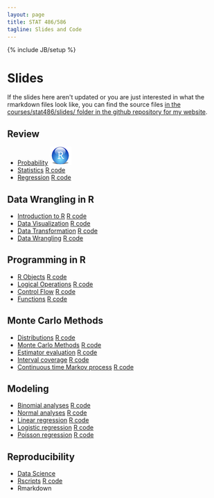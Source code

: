 ```yaml
---
layout: page
title: STAT 486/586
tagline: Slides and Code
---
```

{% include JB/setup %}

# Slides

If the slides here aren't updated or you are just interested in what the 
rmarkdown files look like, 
you can find the source files 
[in the courses/stat486/slides/ folder in the github repository for my website](https://github.com/jarad/jarad.github.com/tree/master/courses/stat486/slides). 

## Review

- [Probability](01-probability/01-probability.html) [![R Code](rstudio.png)](01-probability/01-probability.R)
- [Statistics](02-statistics/02-statistics.html) [R code](02-statistics/02-statistics.R)
- [Regression](03-regression/03-regression.html) [R code](03-regression/03-regression.R)

## Data Wrangling in R

- [Introduction to R](04-intro_to_r/04-intro_to_r.html) [R code](04-intro_to_r/04-intro_to_r.R)
- [Data Visualization](05-ggplot2/05-ggplot2.html) [R code](05-ggplot2/05-ggplot2.R)
- [Data Transformation](06-dplyr/06-dplyr.html) [R code](06-dplyr/06-dplyr.R)
- [Data Wrangling](07-wrangling/07-wrangling.html) [R code](07-wrangling/07-wrangling.R)

## Programming in R

- [R Objects](08-objects/08-objects.html) [R code](08-objects/08-objects.R)
- [Logical Operations](09-logical/09-logical.html) [R code](09-logical/09-logical.R)
- [Control Flow](10-control/10-control.html) [R code](10-control/10-control.R)
- [Functions](11-functions/11-functions.html) [R code](11-functions/11-functions.R)

## Monte Carlo Methods

- [Distributions](12-distributions/12-distributions.html) [R code](12-distributions/12-distributions.R)
- [Monte Carlo Methods](13-monte_carlo/13-monte_carlo.html) [R code](13-monte_carlo/13-monte_carlo.R)
- [Estimator evaluation](14-estimators/14-estimators.html) [R code](14-estimators/14-estimators.R)
- [Interval coverage](15-intervals/15-intervals.html) [R code](15-intervals/15-intervals.R)
- [Continuous time Markov process](16-processes/16-processes.html) [R code](16-processes/16-processes.R)

## Modeling

- [Binomial analyses](17-binomial_analyses/17-binomial_analyses.html) [R code](17-binomial_analyses/17-binomial_analyses.R)
- [Normal analyses](18-normal_analyses/18-normal_analyses.html) [R code](18-normal_analyses/18-normal_analyses.R)
- [Linear regression](19-linear_regression/19-linear_regression.html) [R code](19-linear_regression/19-linear_regression.R)
- [Logistic regression](20-logistic_regression/20-logistic_regression.html) [R code](20-logistic_regression/20-logistic_regression.R)
- [Poisson regression](21-poisson_regression/21-poisson_regression.html) [R code](21-poisson_regression/21-poisson_regression.R)

## Reproducibility

- [Data Science](22-data_science/22-data_science.html)
- [Rscripts](23-rscripts/23-rscripts.html) [R code](23-rscripts/23-rscripts.R)
- Rmarkdown
